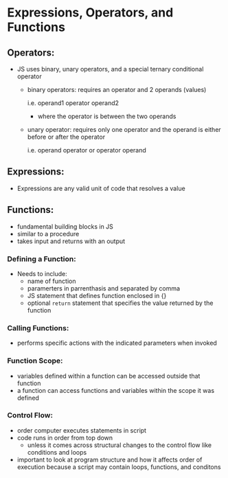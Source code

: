 # Expressions, Operators, and Functions

## Operators:
+ JS uses binary, unary operators, and a special ternary conditional operator
    + binary operators: requires an operator and 2 operands (values)

        i.e. operand1  operator  operand2
        + where the operator is between the two operands
    + unary operator: requires only one operator and the operand is either before or after the operator

        i.e. operand  operator or operator operand

## Expressions:
+ Expressions are any valid unit of code that resolves a value

## Functions: 
+ fundamental building blocks in JS
+ similar to a procedure
+ takes input and returns with an output

### Defining a Function:
+ Needs to include:
    + name of function
    + paramerters in parrenthasis and separated by comma
    + JS statement that defines function enclosed in {}
    + optional `return` statement that specifies the value returned by the function

### Calling Functions:
+ performs specific actions with the indicated parameters when invoked

### Function Scope:
+ variables defined within a function can be accessed outside that function
+ a function can access functions and variables within the scope it was defined

### Control Flow:
+ order computer executes statements in script
+ code runs in order from top down
    + unless it comes across structural changes to the control flow like conditions and loops
+ important to look at program structure and how it affects order of execution because a script may contain loops, functions, and conditons